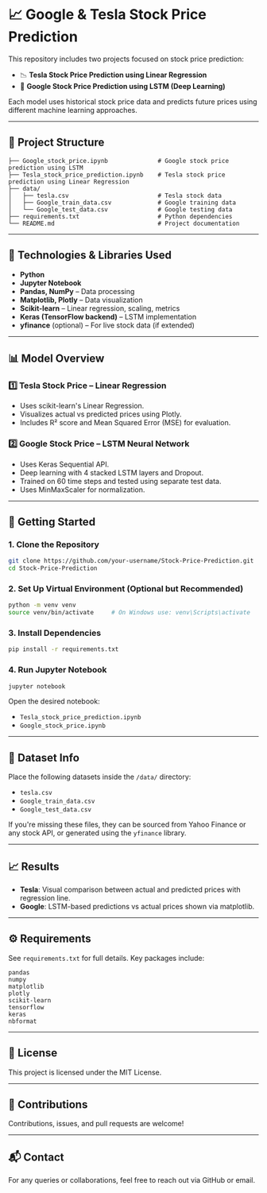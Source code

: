 # 📈 Google & Tesla Stock Price Prediction

This repository includes two projects focused on stock price prediction:

- 📉 **Tesla Stock Price Prediction using Linear Regression**
- 🤖 **Google Stock Price Prediction using LSTM (Deep Learning)**

Each model uses historical stock price data and predicts future prices using different machine learning approaches.

---

## 📂 Project Structure

```
├── Google_stock_price.ipynb              # Google stock price prediction using LSTM
├── Tesla_stock_price_prediction.ipynb    # Tesla stock price prediction using Linear Regression
├── data/
│   ├── tesla.csv                         # Tesla stock data
│   ├── Google_train_data.csv             # Google training data
│   └── Google_test_data.csv              # Google testing data
├── requirements.txt                      # Python dependencies
└── README.md                             # Project documentation
```

---

## 🧪 Technologies & Libraries Used

- **Python**
- **Jupyter Notebook**
- **Pandas, NumPy** – Data processing
- **Matplotlib, Plotly** – Data visualization
- **Scikit-learn** – Linear regression, scaling, metrics
- **Keras (TensorFlow backend)** – LSTM implementation
- **yfinance** (optional) – For live stock data (if extended)

---

## 📊 Model Overview

### 1️⃣ Tesla Stock Price – Linear Regression

- Uses scikit-learn's Linear Regression.
- Visualizes actual vs predicted prices using Plotly.
- Includes R² score and Mean Squared Error (MSE) for evaluation.

### 2️⃣ Google Stock Price – LSTM Neural Network

- Uses Keras Sequential API.
- Deep learning with 4 stacked LSTM layers and Dropout.
- Trained on 60 time steps and tested using separate test data.
- Uses MinMaxScaler for normalization.

---

## 🚀 Getting Started

### 1. Clone the Repository

```bash
git clone https://github.com/your-username/Stock-Price-Prediction.git
cd Stock-Price-Prediction
```

### 2. Set Up Virtual Environment (Optional but Recommended)

```bash
python -m venv venv
source venv/bin/activate     # On Windows use: venv\Scripts\activate
```

### 3. Install Dependencies

```bash
pip install -r requirements.txt
```

### 4. Run Jupyter Notebook

```bash
jupyter notebook
```

Open the desired notebook:

- `Tesla_stock_price_prediction.ipynb`
- `Google_stock_price.ipynb`

---

## 📁 Dataset Info

Place the following datasets inside the `/data/` directory:

- `tesla.csv`
- `Google_train_data.csv`
- `Google_test_data.csv`

If you're missing these files, they can be sourced from Yahoo Finance or any stock API, or generated using the `yfinance` library.

---

## 📈 Results

- **Tesla**: Visual comparison between actual and predicted prices with regression line.
- **Google**: LSTM-based predictions vs actual prices shown via matplotlib.

---

## ⚙️ Requirements

See `requirements.txt` for full details. Key packages include:

```
pandas
numpy
matplotlib
plotly
scikit-learn
tensorflow
keras
nbformat
```

---

## 📜 License

This project is licensed under the MIT License.

---

## 🤝 Contributions

Contributions, issues, and pull requests are welcome!

---

## 📬 Contact

For any queries or collaborations, feel free to reach out via GitHub or email.
